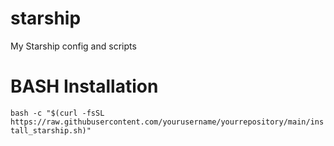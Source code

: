 # starship
My Starship config and scripts

# BASH Installation
`bash -c "$(curl -fsSL https://raw.githubusercontent.com/yourusername/yourrepository/main/install_starship.sh)"`
